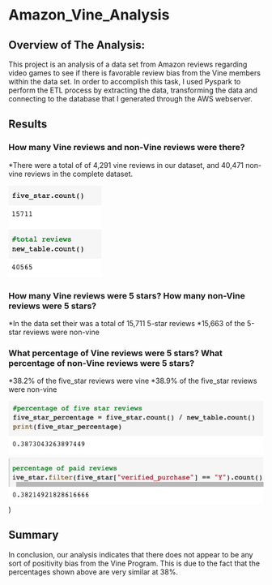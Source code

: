 # Amazon_Vine_Analysis

## Overview of The Analysis:
This project is an analysis of a data set from Amazon reviews regarding video games to see if there is favorable review bias from the Vine members within the data set. In order to accomplish this task, I used Pyspark to perform the ETL process by extracting the data, transforming the data and connecting to the database that I generated through the AWS webserver.

## Results
### How many Vine reviews and non-Vine reviews were there?

*There were a total of of 4,291 vine reviews in our dataset, and 40,471 non-vine reviews in the complete dataset.

![img1](mod16_images/image_number_one.png)

### How many Vine reviews were 5 stars? How many non-Vine reviews were 5 stars?
*In the data set their was a total of 15,711 5-star reviews
*15,663 of the 5-star reviews were non-vine

### What percentage of Vine reviews were 5 stars? What percentage of non-Vine reviews were 5 stars?
*38.2% of the five_star reviews were vine
*38.9% of the five_star reviews were non-vine

![img2](mod16_images/image_number_2.png))

## Summary
In conclusion, our analysis indicates that there does not appear to be any sort of positivity bias from the Vine Program. This is due to the fact that the percentages shown above are very similar at 38%.

